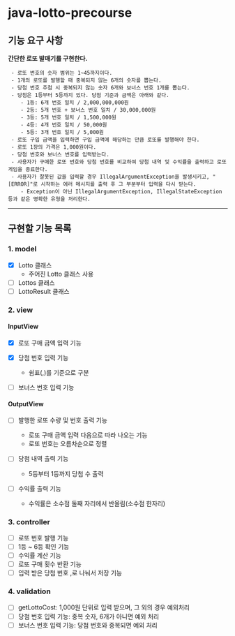 # java-lotto-precourse

## 기능 요구 사항

**간단한 로또 발매기를 구현한다.**

```
 - 로또 번호의 숫자 범위는 1~45까지이다.
 - 1개의 로또를 발행할 때 중복되지 않는 6개의 숫자를 뽑는다.
 - 당첨 번호 추첨 시 중복되지 않는 숫자 6개와 보너스 번호 1개를 뽑는다.
 - 당첨은 1등부터 5등까지 있다. 당첨 기준과 금액은 아래와 같다.
    - 1등: 6개 번호 일치 / 2,000,000,000원
    - 2등: 5개 번호 + 보너스 번호 일치 / 30,000,000원
    - 3등: 5개 번호 일치 / 1,500,000원
    - 4등: 4개 번호 일치 / 50,000원
    - 5등: 3개 번호 일치 / 5,000원
 - 로또 구입 금액을 입력하면 구입 금액에 해당하는 만큼 로또를 발행해야 한다.
 - 로또 1장의 가격은 1,000원이다.
 - 당첨 번호와 보너스 번호를 입력받는다.
 - 사용자가 구매한 로또 번호와 당첨 번호를 비교하여 당첨 내역 및 수익률을 출력하고 로또 게임을 종료한다.
 - 사용자가 잘못된 값을 입력할 경우 IllegalArgumentException을 발생시키고, "[ERROR]"로 시작하는 에러 메시지를 출력 후 그 부분부터 입력을 다시 받는다.
    - Exception이 아닌 IllegalArgumentException, IllegalStateException 등과 같은 명확한 유형을 처리한다.
```

---

## 구현할 기능 목록

### 1. model

- [x] Lotto 클래스
    - 주어진 Lotto 클래스 사용
- [ ] Lottos 클래스
- [ ] LottoResult 클래스

### 2. view

#### InputView

- [x] 로또 구매 금액 입력 기능

- [x] 당첨 번호 입력 기능
    - 쉼표(,)를 기준으로 구분

- [ ] 보너스 번호 입력 기능

#### OutputView

- [ ] 발행한 로또 수량 및 번호 출력 기능
    - 로또 구매 금액 입력 다음으로 따라 나오는 기능
    - 로또 번호는 오름차순으로 정렬

- [ ] 당첨 내역 출력 기능
    - 5등부터 1등까지 당첨 수 출력

- [ ] 수익률 출력 기능
    - 수익률은 소수점 둘째 자리에서 반올림(소수점 한자리)

### 3. controller

- [ ] 로또 번호 발행 기능
- [ ] 1등 ~ 6등 확인 기능
- [ ] 수익률 계산 기능
- [ ] 로또 구매 횟수 반환 기능
- [ ] 입력 받은 당첨 번호 ,로 나눠서 저장 기능

### 4. validation

- [ ] getLottoCost: 1,000원 단위로 입력 받으며, 그 외의 경우 예외처리
- [ ] 당첨 번호 입력 기능: 중복 숫자, 6개가 아니면 예외 처리
- [ ] 보너스 번호 입력 기능: 당첨 번호와 중복되면 예외 처리
